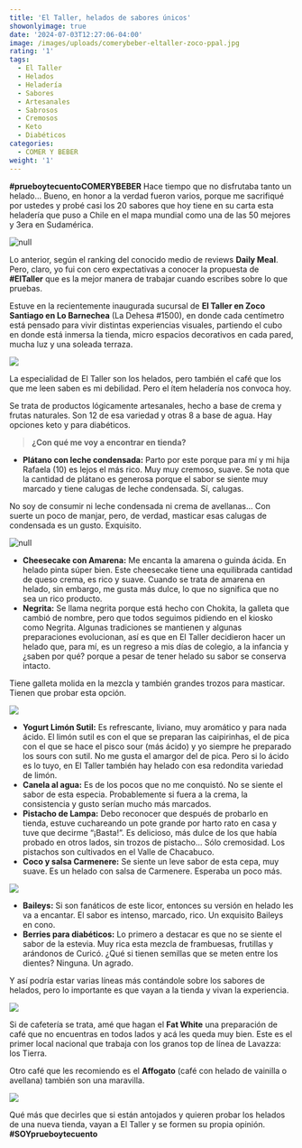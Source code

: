 ```yaml
---
title: 'El Taller, helados de sabores únicos'
showonlyimage: true
date: '2024-07-03T12:27:06-04:00'
image: /images/uploads/comerybeber-eltaller-zoco-ppal.jpg
rating: '1'
tags:
  - El Taller
  - Helados
  - Heladería
  - Sabores
  - Artesanales
  - Sabrosos
  - Cremosos
  - Keto
  - Diabéticos
categories:
  - COMER Y BEBER
weight: '1'
---
```

**\#prueboytecuentoCOMERYBEBER** Hace tiempo que no disfrutaba tanto un helado… Bueno, en honor a la verdad fueron varios, porque me sacrifiqué por ustedes y probé casi los 20 sabores que hoy tiene en su carta esta heladería que puso a Chile en el mapa mundial como una de las 50 mejores y 3era en Sudamérica.

<!--more-->

![null](/images/uploads/comerybeber-eltaller-zoco-ppal.jpg)

Lo anterior, según el ranking del conocido medio de reviews **Daily Meal**. Pero, claro, yo fui con cero expectativas a conocer la propuesta de **\#ElTaller** que es la mejor manera de trabajar cuando escribes sobre lo que pruebas.

Estuve en la recientemente inaugurada sucursal de **El Taller en Zoco Santiago en Lo Barnechea** (La Dehesa #1500), en donde cada centímetro está pensado para vivir distintas experiencias visuales, partiendo el cubo en donde está inmersa la tienda, micro espacios decorativos en cada pared, mucha luz y una soleada terraza.

![](/images/uploads/comerybeber-eltaller-deco-collage.jpg)

La especialidad de El Taller son los helados, pero también el café que los que me leen saben es mi debilidad. Pero el ítem heladería nos convoca hoy.

Se trata de productos lógicamente artesanales, hecho a base de crema y frutas naturales. Son 12 de esa variedad y otras 8 a base de agua. Hay opciones keto y para diabéticos. 

> **¿Con qué me voy a encontrar en tienda?**

* **Plátano con leche condensada:** Parto por este porque para mí y mi hija Rafaela (10) es lejos el más rico. Muy muy cremoso, suave. Se nota que la cantidad de plátano es generosa porque el sabor se siente muy marcado y tiene calugas de leche condensada. Sí, calugas.

No soy de consumir ni leche condensada ni crema de avellanas… Con suerte un poco de manjar, pero, de verdad, masticar esas calugas de condensada es un gusto. Exquisito.

![null](/images/uploads/comerybeber-el-taller-cubo.jpg)

* **Cheesecake con Amarena:** Me encanta la amarena o guinda ácida. En helado pinta súper bien. Este cheesecake tiene una equilibrada cantidad de queso crema, es rico y suave. Cuando se trata de amarena en helado, sin embargo, me gusta más dulce, lo que no significa que no sea un rico producto.
* **Negrita:** Se llama negrita porque está hecho con Chokita, la galleta que cambió de nombre, pero que todos seguimos pidiendo en el kiosko como Negrita. Algunas tradiciones se mantienen y algunas preparaciones evolucionan, así es que en El Taller decidieron hacer un helado que, para mí, es un regreso a mis días de colegio, a la infancia y ¿saben por qué? porque a pesar de tener helado su sabor se conserva intacto. 

Tiene galleta molida en la mezcla y también grandes trozos para masticar. Tienen que probar esta opción.

![](/images/uploads/comerybeber-eltaller-rafa-y-chef-collage.jpg)

* **Yogurt Limón Sutil:** Es refrescante, liviano, muy aromático y para nada ácido. El limón sutil es con el que se preparan las caipirinhas, el de pica con el que se hace el pisco sour (más ácido) y yo siempre he preparado los sours con sutil. No me gusta el amargor del de pica. Pero si lo ácido es lo tuyo, en El Taller también hay helado con esa redondita variedad de limón.
* **Canela al agua:** Es de los pocos que no me conquistó. No se siente el sabor de esta especia. Probablemente si fuera a la crema, la consistencia y gusto serían mucho más marcados. 
* **Pistacho de Lampa:** Debo reconocer que después de probarlo en tienda, estuve cuchareando un pote grande por harto rato en casa y tuve que decirme “¡Basta!”. Es delicioso, más dulce de los que había probado en otros lados, sin trozos de pistacho… Sólo cremosidad. Los pistachos son cultivados en el Valle de Chacabuco.
* **Coco y salsa Carmenere:** Se siente un leve sabor de esta cepa, muy suave. Es un helado con salsa de Carmenere. Esperaba un poco más.

![](/images/uploads/comerybeber-eltaller-helados-b.jpg)

* **Baileys:** Si son fanáticos de este licor, entonces su versión en helado les va a encantar. El sabor es intenso, marcado, rico. Un exquisito Baileys en cono.
* **Berries para diabéticos:** Lo primero a destacar es que no se siente el sabor de la estevia. Muy rica esta mezcla de frambuesas, frutillas y arándonos de Curicó. ¿Qué si tienen semillas que se meten entre los dientes? Ninguna. Un agrado.

Y así podría estar varias líneas más contándole sobre los sabores de helados, pero lo importante es que vayan a la tienda y vivan la experiencia.

![](/images/uploads/comerybeber-eltaller-cafe-.jpg)

Si de cafetería se trata, amé que hagan el **Fat White** una preparación de café que no encuentras en todos lados y acá les queda muy bien. Este es el primer local nacional que trabaja con los granos top de línea de Lavazza: los Tierra. 

Otro café que les recomiendo es el **Affogato** (café con helado de vainilla o avellana) también son una maravilla. 

![](/images/uploads/comerybeber-eltaller-affogato.jpg)

Qué más que decirles que si están antojados y quieren probar los helados de una nueva tienda, vayan a El Taller y se formen su propia opinión. **\#SOYprueboytecuento**

